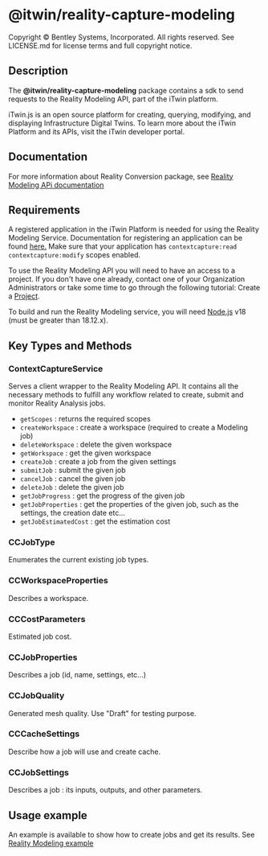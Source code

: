 # @itwin/reality-capture-modeling

Copyright © Bentley Systems, Incorporated. All rights reserved. See LICENSE.md for license terms and full copyright notice.

## Description

The **@itwin/reality-capture-modeling** package contains a sdk to send requests to the Reality Modeling API, part of the iTwin platform.

iTwin.js is an open source platform for creating, querying, modifying, and displaying Infrastructure Digital Twins. To learn more about the iTwin Platform and its APIs, visit the iTwin developer portal.

## Documentation

For more information about Reality Conversion package, see [Reality Modeling APi documentation](https://developer.bentley.com/apis/contextcapture/)

## Requirements

A registered application in the iTwin Platform is needed for using the Reality Modeling Service. Documentation for registering an application can be found [here.](https://developer.bentley.com/tutorials/register-and-modify-application/) Make sure that your application has `contextcapture:read contextcapture:modify` scopes enabled. 

To use the Reality Modeling API you will need to have an access to a project. If you don't have one already, contact one of your Organization Administrators or take some time to go through the following tutorial: Create a [Project](https://developer.bentley.com/tutorials/create-and-query-projects-guide).

To build and run the Reality Modeling service, you will need [Node.js](https://nodejs.org/en/) v18 (must be greater than 18.12.x).

## Key Types and Methods

### ContextCaptureService

Serves a client wrapper to the Reality Modeling API. It contains all the necessary methods to fulfill any workflow related to create, submit and monitor Reality Analysis jobs.

- `getScopes` : returns the required scopes
- `createWorkspace` : create a workspace (required to create a Modeling job)
- `deleteWorkspace` : delete the given workspace
- `getWorkspace` : get the given workspace
- `createJob` : create a job from the given settings
- `submitJob` : submit the given job
- `cancelJob` : cancel the given job
- `deleteJob` : delete the given job
- `getJobProgress` : get the progress of the given job
- `getJobProperties` : get the properties of the given job, such as the settings, the creation date etc...
- `getJobEstimatedCost` : get the estimation cost

### CCJobType

Enumerates the current existing job types.

### CCWorkspaceProperties

Describes a workspace.

### CCCostParameters

Estimated job cost.

### CCJobProperties

Describes a job (id, name, settings, etc...)

### CCJobQuality

Generated mesh quality. Use "Draft" for testing purpose.

### CCCacheSettings

Describe how a job will use and create cache.

### CCJobSettings

Describes a job : its inputs, outputs, and other parameters.

## Usage example

An example is available to show how to create jobs and get its results. See [Reality Modeling example](./../../examples/code-samples/src/Modeling.ts)